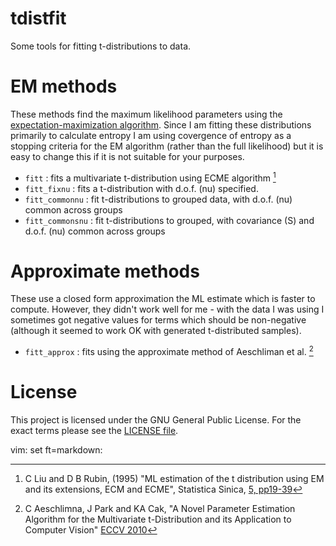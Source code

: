 tdistfit
========

Some tools for fitting t-distributions to data.

# EM methods

These methods find the maximum likelihood parameters using the [expectation-maximization algorithm](http://en.wikipedia.org/wiki/Expectation%E2%80%93maximization_algorithm). 
Since I am fitting these distributions primarily to calculate entropy I am using covergence of entropy as a stopping criteria for the EM algorithm (rather than the full likelihood) but it is easy to change this if it is not suitable for your purposes.

* `fitt` : fits a multivariate t-distribution using ECME algorithm [^1]
* `fitt_fixnu` : fits a t-distribution with d.o.f. (nu) specified.
* `fitt_commonnu` : fit t-distributions to grouped data, with d.o.f. (nu) common across groups
* `fitt_commonsnu` : fit t-distributions to grouped, with covariance (S) and d.o.f. (nu) common across groups

# Approximate methods

These use a closed form approximation the ML estimate which is faster to compute. However, they didn't work well for me - with the data I was using I sometimes got negative values for terms which should be non-negative (although it seemed to work OK with generated t-distributed samples). 

* `fitt_approx` : fits using the approximate method of Aeschliman et al. [^2]

[^1]: C Liu and D B Rubin, (1995) "ML estimation of the t distribution using EM and its extensions, ECM and ECME", Statistica Sinica, [5, pp19-39](http://www3.stat.sinica.edu.tw/statistica/oldpdf/A5n12.pdf)

[^2]: C Aeschlimna, J Park and KA Cak, "A Novel Parameter Estimation Algorithm for the Multivariate t-Distribution and its Application to Computer Vision" [ECCV 2010](http://link.springer.com/chapter/10.1007%2F978-3-642-15552-9_43)

# License

This project is licensed under the GNU General Public License. For the exact terms please see the [LICENSE file](https://github.com/robince/tdistfit/blob/master/LICENSE).

vim: set ft=markdown:
